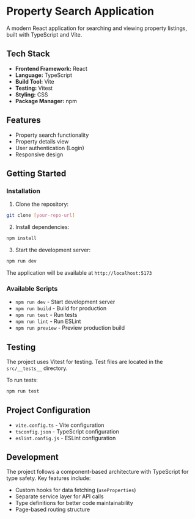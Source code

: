 # Property Search Application

A modern React application for searching and viewing property listings, built with TypeScript and Vite.

## Tech Stack

- **Frontend Framework:** React
- **Language:** TypeScript
- **Build Tool:** Vite
- **Testing:** Vitest
- **Styling:** CSS
- **Package Manager:** npm

## Features

- Property search functionality
- Property details view
- User authentication (Login)
- Responsive design

## Getting Started

### Installation

1. Clone the repository:
```bash
git clone [your-repo-url]
```

2. Install dependencies:
```bash
npm install
```

3. Start the development server:
```bash
npm run dev
```

The application will be available at `http://localhost:5173`

### Available Scripts

- `npm run dev` - Start development server
- `npm run build` - Build for production
- `npm run test` - Run tests
- `npm run lint` - Run ESLint
- `npm run preview` - Preview production build

## Testing

The project uses Vitest for testing. Test files are located in the `src/__tests__` directory.

To run tests:
```bash
npm run test
```

## Project Configuration

- `vite.config.ts` - Vite configuration
- `tsconfig.json` - TypeScript configuration
- `eslint.config.js` - ESLint configuration

## Development

The project follows a component-based architecture with TypeScript for type safety. Key features include:

- Custom hooks for data fetching (`useProperties`)
- Separate service layer for API calls
- Type definitions for better code maintainability
- Page-based routing structure



